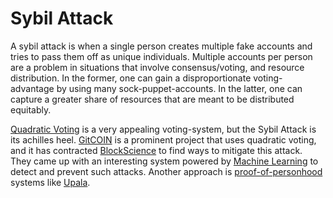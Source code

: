 # Sybil Attack

A sybil attack is when a single person creates multiple fake accounts
and tries to pass them off as unique individuals. Multiple accounts per
person are a problem in situations that involve consensus/voting, and
resource distribution. In the former, one can gain a disproportionate
voting-advantage by using many sock-puppet-accounts. In the latter,
one can capture a greater share of resources that are meant to be distributed
equitably.

[Quadratic Voting](./quadratic-voting.md) is a very appealing voting-system,
but the Sybil Attack is its achilles heel. [GitCOIN](./gitcoin.md) is a
prominent project that uses quadratic voting, and it has contracted
[BlockScience](../who/blockscience.md) to find ways to mitigate this attack.
They came up with an interesting system powered by [Machine Learning](./machine-learning.md)
to detect and prevent such attacks. Another approach is [proof-of-personhood](./proof-of-personhood.md)
systems like [Upala](./upala.md).
